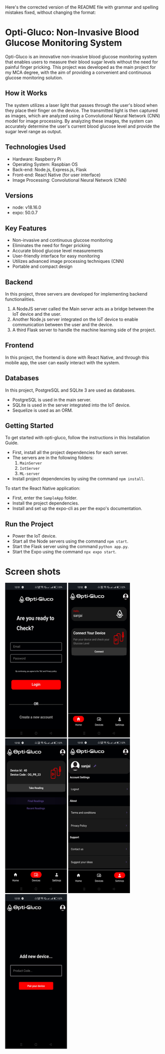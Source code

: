 Here's the corrected version of the README file with grammar and spelling mistakes fixed, without changing the format:

# Opti-Gluco: Non-Invasive Blood Glucose Monitoring System

Opti-Gluco is an innovative non-invasive blood glucose monitoring system that enables users to measure their blood sugar levels without the need for painful finger pricking. This project was developed as the main project for my MCA degree, with the aim of providing a convenient and continuous glucose monitoring solution.

## How it Works

The system utilizes a laser light that passes through the user's blood when they place their finger on the device. The transmitted light is then captured as images, which are analyzed using a Convolutional Neural Network (CNN) model for image processing. By analyzing these images, the system can accurately determine the user's current blood glucose level and provide the sugar level range as output.

## Technologies Used

- Hardware: Raspberry Pi
- Operating System: Raspbian OS
- Back-end: Node.js, Express.js, Flask
- Front-end: React Native (for user interface)
- Image Processing: Convolutional Neural Network (CNN)

## Versions

- node: v18.16.0
- expo: 50.0.7

## Key Features

- Non-invasive and continuous glucose monitoring
- Eliminates the need for finger pricking
- Accurate blood glucose level measurements
- User-friendly interface for easy monitoring
- Utilizes advanced image processing techniques (CNN)
- Portable and compact design

## Backend

In this project, three servers are developed for implementing backend functionalities.

1. A NodeJS server called the Main server acts as a bridge between the IoT device and the user.
2. Another Node.js server integrated on the IoT device to enable communication between the user and the device.
3. A third Flask server to handle the machine learning side of the project.

## Frontend

In this project, the frontend is done with React Native, and through this mobile app, the user can easily interact with the system.

## Databases

In this project, PostgreSQL and SQLite 3 are used as databases.

- PostgreSQL is used in the main server.
- SQLite is used in the server integrated into the IoT device.
- Sequelize is used as an ORM.

## Getting Started

To get started with opti-gluco, follow the instructions in this Installation Guide.

- First, install all the project dependencies for each server.
- The servers are in the following folders:
  1. `MainServer`
  2. `IotServer`
  3. `ML-server`
- Install project dependencies by using the command `npm install`.

To start the React Native application:

- First, enter the `SampleApp` folder.
- Install the project dependencies.
- Install and set up the expo-cli as per the expo's documentation.

## Run the Project

- Power the IoT device.
- Start all the Node servers using the command `npm start`.
- Start the Flask server using the command `python app.py`.
- Start the Expo using the command `npx expo start`.

# Screen shots

<img src="./Screenshots/opti_gluco_Loginscreen.jpg" width="200" height="500"> <img src="./Screenshots/opti_gluco_Homescreen.jpg" width="200" height="500"> <img src="./Screenshots/opti_gluco_Devicescreen.jpg" width="200" height="500"> 
<img src="./Screenshots/opti_gluco_Settingscreen.jpg" width="200" height="500"> <img src="./Screenshots/opti_gluco_productAddscreen.jpg" width="200" height="500">
